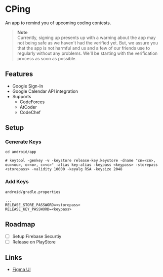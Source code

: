 # CPing
An app to remind you of upcoming coding contests.

> **Note** <br />
> Currently, signing up presents up with a warning about the app may not being safe as we haven't had the verified yet. But, we assure you that the app is not harmful and us and a few of our friends use to regularly without any problems. We'll be starting with the verification process as soon as possible.

## Features
- Google Sign-In
- Google Calendar API integration
- Supports
    - CodeForces
    - AtCoder
    - CodeChef

## Setup
### Generate Keys
```
cd android/app

# keytool -genkey -v -keystore release-key.keystore -dname "cn=<cn>, ou=<ou>, o=<o>, c=<c>" -alias key-alias -keypass <keypass> -storepass <storepass> -validity 10000 -keyalg RSA -keysize 2048
```
### Add Keys
`android/gradle.properties`
```
...
RELEASE_STORE_PASSWORD=<storepass>
RELEASE_KEY_PASSWORD=<keypass>
```

## Roadmap
- [ ] Setup Firebase Securtiy
- [ ] Release on PlayStore

## Links
- [Figma UI](https://www.figma.com/file/TmXK9ZfIX91RZlwguX4O7N/CPing)
